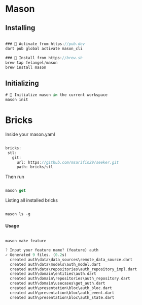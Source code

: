 # Mason

## Installing

```dart

### 🎯 Activate from https://pub.dev
dart pub global activate mason_cli

### 🍺 Install from https://brew.sh
brew tap felangel/mason
brew install mason

```

## Initializing

```dart
# 📁 Initialize mason in the current workspace
mason init

```


# Bricks

 Inside your mason.yaml
 ```dart

bricks:
  stl:
    git:
      url: https://github.com/msarifin29/seeker.git
      path: bricks/stl

 ```

Then run 
```dart

mason get

```

Listing all installed bricks
```dart

mason ls -g

```


#### Usage

```dart

mason make feature

```

```dart
? Input your feature name? (feature) auth
✓ Generated 9 files. (0.2s)
  created auth\data\data_sources\remote_data_source.dart
  created auth\data\models\auth_model.dart
  created auth\data\repositories\auth_repository_impl.dart
  created auth\domain\entities\auth.dart
  created auth\domain\repositories\auth_repository.dart
  created auth\domain\usecases\get_auth.dart
  created auth\presentation\bloc\auth_bloc.dart
  created auth\presentation\bloc\auth_event.dart
  created auth\presentation\bloc\auth_state.dart
```